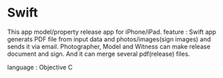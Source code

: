 # Swift
This app model/property release app for iPhone/iPad.
feature : 
Swift app generats PDF file from input data and photos/images(sign images) and sends it via email.
Photographer, Model and Witness can make release document and sign.
And it can merge several pdf(release) files.

language : Objective C
